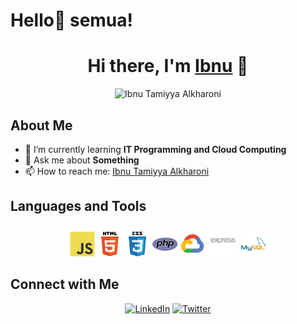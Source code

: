 # Hello👋 semua! 

<!-- Profil Header -->
<h1 align="center">Hi there, I'm <a href="https://github.com/DevCupu">Ibnu</a> 👋</h1>
<p align="center">
  <img src="https://compote.slate.com/images/17bdccdd-d8c9-44e6-b7f8-96f03ca50b33.jpeg?crop=1560%2C1040%2Cx0%2Cy0&width=1200" alt="Ibnu Tamiyya Alkharoni" />
</p>

<!-- Tentang Saya -->
<h2>About Me</h2>
<ul>
  <li>🌱 I’m currently learning <strong>IT Programming and Cloud Computing</strong></li>
  <li>💬 Ask me about <strong>Something</strong></li>
  <li>📫 How to reach me: <a href="mailto:ibnutamiyyaalkharoni@gmail.com">Ibnu Tamiyya Alkharoni</a></li>
</ul>

<!-- Keahlian -->
<h2>Languages and Tools</h2>
<p align="center">
  <img src="https://raw.githubusercontent.com/devicons/devicon/master/icons/javascript/javascript-original.svg" alt="JavaScript" width="40" height="40"/> 
  <img src="https://raw.githubusercontent.com/devicons/devicon/master/icons/html5/html5-original-wordmark.svg" alt="HTML5" width="40" height="40"/> 
  <img src="https://raw.githubusercontent.com/devicons/devicon/master/icons/css3/css3-original-wordmark.svg" alt="CSS3" width="40" height="40"/> 
  <img src="https://raw.githubusercontent.com/devicons/devicon/master/icons/php/php-original.svg" alt="PHP" width="40" height="40"/> 
  <img src="https://raw.githubusercontent.com/devicons/devicon/master/icons/googlecloud/googlecloud-original.svg" alt="Google Cloud Platform" width="40" height="40"/>
  <img src="https://raw.githubusercontent.com/devicons/devicon/master/icons/express/express-original-wordmark.svg" alt="Express.js" width="40" height="40" style="background-color: white; padding: 5px; border-radius: 5px;"/>
  <img src="https://raw.githubusercontent.com/devicons/devicon/master/icons/mysql/mysql-original-wordmark.svg" alt="MySQL" width="40" height="40"/>
</p>

<!-- Connect with Me -->
<h2>Connect with Me</h2>
<p align="center">
  <a href="https://www.linkedin.com/in/ibnu-tamiyya-al-kharoni-96b6a52a0/"><img src="https://img.shields.io/badge/-LinkedIn-blue?style=flat&logo=Linkedin&logoColor=white" alt="LinkedIn" /></a>
  <a href="https://twitter.com/your_twitter_handle"><img src="https://img.shields.io/badge/-Twitter-blue?style=flat&logo=Twitter&logoColor=white" alt="Twitter" /></a>
  


